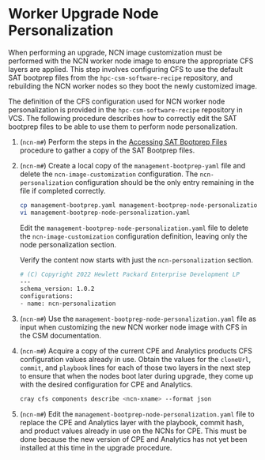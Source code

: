 # Worker Upgrade Node Personalization

When performing an upgrade, NCN image customization must be performed with the NCN worker node image to ensure the appropriate CFS layers are applied.
This step involves configuring CFS to use the default SAT bootprep files from the `hpc-csm-software-recipe` repository, and rebuilding the NCN worker nodes so they boot the newly customized image.

The definition of the CFS configuration used for NCN worker node personalization is provided in the `hpc-csm-software-recipe` repository in VCS. The following procedure describes how to correctly edit the SAT bootprep files to be able to use them to perform node personalization.

1. (`ncn-m#`) Perform the steps in the [Accessing SAT Bootprep Files](Accessing_Sat_Bootprep_Files.md) procedure to gather a copy of the SAT Bootprep files.

1. (`ncn-m#`) Create a local copy of the `management-bootprep-yaml` file and delete the `ncn-image-customization` configuration. The `ncn-personalization` configuration should  be the only entry remaining in the file if completed correctly.

    ```bash
    cp management-bootprep.yaml management-bootprep-node-personalization.yaml
    vi management-bootprep-node-personalization.yaml
    ```

    Edit the `management-bootprep-node-personalization.yaml` file to delete the `ncn-image-customization` configuration definition, leaving only the node personalization section.

    Verify the content now starts with just the `ncn-personalization` section.

    ```bash
    # (C) Copyright 2022 Hewlett Packard Enterprise Development LP
    ---
    schema_version: 1.0.2
    configurations:
    - name: ncn-personalization
    ```

1. (`ncn-m#`) Use the `management-bootprep-node-personalization.yaml` file as input when customizing the new NCN worker node image with CFS in the CSM documentation.

1. (`ncn-m#`) Acquire a copy of the current CPE and Analytics products CFS configuration values already in use. Obtain the values for the `cloneUrl`, `commit`, and `playbook` lines for each of those two layers in the next step to ensure that when the nodes boot later during upgrade, they come up with the desired configuration for CPE and Analytics.

    ```bash
    cray cfs components describe <ncn-xname> --format json
    ```

1. (`ncn-m#`) Edit the `management-bootprep-node-personalization.yaml` file to replace the CPE and Analytics layer with the playbook, commit hash, and product values already in use on the NCNs for CPE. This must be done because the new version of CPE and Analytics has not yet been installed at this time in the upgrade procedure.
